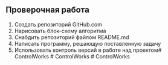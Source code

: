 ## Проверочная работа

1. Создать репозиторий GitHub.com
2. Нарисовать блок-схему алгоритма
3. Снабдить репозиторий файлом README.md
4. Написать программу, решающую поставленную задачу
5. Использовать контроль версий в работе над проектом#   C o n t r o l W o r k s  
 #   C o n t r o l W o r k s  
 #   C o n t r o l W o r k s  
 